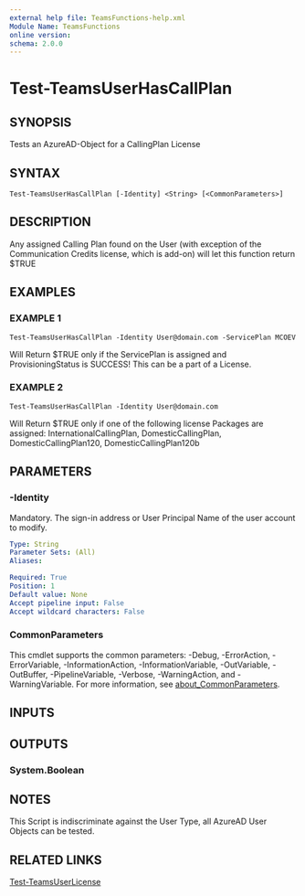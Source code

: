 ```yaml
---
external help file: TeamsFunctions-help.xml
Module Name: TeamsFunctions
online version:
schema: 2.0.0
---
```


# Test-TeamsUserHasCallPlan

## SYNOPSIS
Tests an AzureAD-Object for a CallingPlan License

## SYNTAX

```
Test-TeamsUserHasCallPlan [-Identity] <String> [<CommonParameters>]
```

## DESCRIPTION
Any assigned Calling Plan found on the User (with exception of the Communication Credits license, which is add-on)
will let this function return $TRUE

## EXAMPLES

### EXAMPLE 1
```
Test-TeamsUserHasCallPlan -Identity User@domain.com -ServicePlan MCOEV
```

Will Return $TRUE only if the ServicePlan is assigned and ProvisioningStatus is SUCCESS!
This can be a part of a License.

### EXAMPLE 2
```
Test-TeamsUserHasCallPlan -Identity User@domain.com
```

Will Return $TRUE only if one of the following license Packages are assigned:
  InternationalCallingPlan, DomesticCallingPlan, DomesticCallingPlan120, DomesticCallingPlan120b

## PARAMETERS

### -Identity
Mandatory.
The sign-in address or User Principal Name of the user account to modify.

```yaml
Type: String
Parameter Sets: (All)
Aliases:

Required: True
Position: 1
Default value: None
Accept pipeline input: False
Accept wildcard characters: False
```

### CommonParameters
This cmdlet supports the common parameters: -Debug, -ErrorAction, -ErrorVariable, -InformationAction, -InformationVariable, -OutVariable, -OutBuffer, -PipelineVariable, -Verbose, -WarningAction, and -WarningVariable. For more information, see [about_CommonParameters](http://go.microsoft.com/fwlink/?LinkID=113216).

## INPUTS

## OUTPUTS

### System.Boolean
## NOTES
This Script is indiscriminate against the User Type, all AzureAD User Objects can be tested.

## RELATED LINKS

[Test-TeamsUserLicense]()

